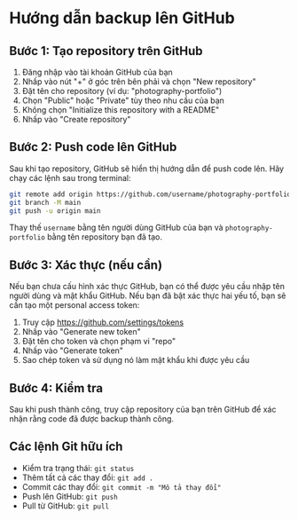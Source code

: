 # Hướng dẫn backup lên GitHub

## Bước 1: Tạo repository trên GitHub

1. Đăng nhập vào tài khoản GitHub của bạn
2. Nhấp vào nút "+" ở góc trên bên phải và chọn "New repository"
3. Đặt tên cho repository (ví dụ: "photography-portfolio")
4. Chọn "Public" hoặc "Private" tùy theo nhu cầu của bạn
5. Không chọn "Initialize this repository with a README"
6. Nhấp vào "Create repository"

## Bước 2: Push code lên GitHub

Sau khi tạo repository, GitHub sẽ hiển thị hướng dẫn để push code lên. Hãy chạy các lệnh sau trong terminal:

```bash
git remote add origin https://github.com/username/photography-portfolio.git
git branch -M main
git push -u origin main
```

Thay thế `username` bằng tên người dùng GitHub của bạn và `photography-portfolio` bằng tên repository bạn đã tạo.

## Bước 3: Xác thực (nếu cần)

Nếu bạn chưa cấu hình xác thực GitHub, bạn có thể được yêu cầu nhập tên người dùng và mật khẩu GitHub. Nếu bạn đã bật xác thực hai yếu tố, bạn sẽ cần tạo một personal access token:

1. Truy cập https://github.com/settings/tokens
2. Nhấp vào "Generate new token"
3. Đặt tên cho token và chọn phạm vi "repo"
4. Nhấp vào "Generate token"
5. Sao chép token và sử dụng nó làm mật khẩu khi được yêu cầu

## Bước 4: Kiểm tra

Sau khi push thành công, truy cập repository của bạn trên GitHub để xác nhận rằng code đã được backup thành công.

## Các lệnh Git hữu ích

- Kiểm tra trạng thái: `git status`
- Thêm tất cả các thay đổi: `git add .`
- Commit các thay đổi: `git commit -m "Mô tả thay đổi"`
- Push lên GitHub: `git push`
- Pull từ GitHub: `git pull`
